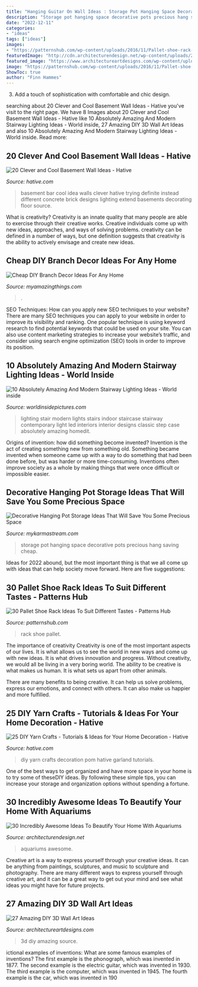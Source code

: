 ```yaml
---
title: "Hanging Guitar On Wall Ideas : Storage Pot Hanging Space Decorative Pots Precious Hang Saving Cheap"
description: "Storage pot hanging space decorative pots precious hang saving cheap"
date: "2022-12-11"
categories:
- "ideas"
tags: ["ideas"]
images:
- "https://patternshub.com/wp-content/uploads/2016/11/Pallet-shoe-rack-wall.jpg"
featuredImage: "http://cdn.architecturendesign.net/wp-content/uploads/2014/09/1338.jpg"
featured_image: "https://www.architectureartdesigns.com/wp-content/uploads/2013/11/1724.jpg"
image: "https://patternshub.com/wp-content/uploads/2016/11/Pallet-shoe-rack-wall.jpg"
ShowToc: true
author: "Finn Hammes"
---
```



3. Add a touch of sophistication with comfortable and chic design.

	

		
searching about 20 Clever and Cool Basement Wall Ideas - Hative you've visit to the right page. We have 8 Images about 20 Clever and Cool Basement Wall Ideas - Hative like 10 Absolutely Amazing And Modern Stairway Lighting Ideas - World inside, 27 Amazing DIY 3D Wall Art Ideas and also 10 Absolutely Amazing And Modern Stairway Lighting Ideas - World inside. Read more:
		
    
## 20 Clever And Cool Basement Wall Ideas - Hative

<img loading=lazy src="https://hative.com/wp-content/uploads/2014/05/basement-wall-ideas/4-basement-bar-wall-idea.jpg" onerror="this.onerror=null;this.src='https://tse2.mm.bing.net/th?id=OIP.VrK1x4OanKNsJ2TRbGXaCgHaE8&amp;pid=15.1';" alt="20 Clever and Cool Basement Wall Ideas - Hative">

_Source: hative.com_

>basement bar cool idea walls clever hative trying definite instead different concrete brick designs lighting extend basements decorating floor source. 

	

What is creativity?
Creativity is an innate quality that many people are able to exercise through their creative works. Creative individuals come up with new ideas, approaches, and ways of solving problems. creativity can be defined in a number of ways, but one definition suggests that creativity is the ability to actively envisage and create new ideas.

    
## Cheap DIY Branch Decor Ideas For Any Home

<img loading=lazy src="http://myamazingthings.com/wp-content/uploads/2017/08/branch-decor-2.jpg" onerror="this.onerror=null;this.src='https://tse1.mm.bing.net/th?id=OIP.8ZoEcwPWIcxcr-nnkw6FiwHaJQ&amp;pid=15.1';" alt="Cheap DIY Branch Decor Ideas For Any Home">

_Source: myamazingthings.com_

>. 

	

SEO Techniques: How can you apply new SEO techniques to your website?
There are many SEO techniques you can apply to your website in order to improve its visibility and ranking. One popular technique is using keyword research to find potential keywords that could be used on your site. You can also use content marketing strategies to increase your website’s traffic, and consider using search engine optimization (SEO) tools in order to improve its position.

    
## 10 Absolutely Amazing And Modern Stairway Lighting Ideas - World Inside

<img loading=lazy src="https://worldinsidepictures.com/wp-content/uploads/2014/09/64.jpg" onerror="this.onerror=null;this.src='https://tse3.mm.bing.net/th?id=OIP.RRIvqc5igGen8nj646-T6gHaKQ&amp;pid=15.1';" alt="10 Absolutely Amazing And Modern Stairway Lighting Ideas - World inside">

_Source: worldinsidepictures.com_

>lighting stair modern lights stairs indoor staircase stairway contemporary light led interiors interior designs classic step case absolutely amazing homedit. 

	

Origins of invention: how did something become invented?
Invention is the act of creating something new from something old. Something became invented when someone came up with a way to do something that had been done before, but was harder or more time-consuming. Inventions often improve society as a whole by making things that were once difficult or impossible easier.

    
## Decorative Hanging Pot Storage Ideas That Will Save You Some Precious Space

<img loading=lazy src="https://mykarmastream.com/wp-content/uploads/2018/01/pot-storage-ideas-12-.jpg" onerror="this.onerror=null;this.src='https://tse3.mm.bing.net/th?id=OIP.OgplRsud_ihAL5VKuNbAxAHaLH&amp;pid=15.1';" alt="Decorative Hanging Pot Storage Ideas That Will Save You Some Precious Space">

_Source: mykarmastream.com_

>storage pot hanging space decorative pots precious hang saving cheap. 

	

Ideas for 2022 abound, but the most important thing is that we all come up with ideas that can help society move forward. Here are five suggestions: 

    
## 30 Pallet Shoe Rack Ideas To Suit Different Tastes - Patterns Hub

<img loading=lazy src="https://patternshub.com/wp-content/uploads/2016/11/Pallet-shoe-rack-wall.jpg" onerror="this.onerror=null;this.src='https://tse4.mm.bing.net/th?id=OIP.qxyuwPAL4PpCaahdN3EDbwHaJ3&amp;pid=15.1';" alt="30 Pallet Shoe Rack Ideas To Suit Different Tastes - Patterns Hub">

_Source: patternshub.com_

>rack shoe pallet. 

	

The importance of creativity
Creativity is one of the most important aspects of our lives. It is what allows us to see the world in new ways and come up with new ideas. It is what drives innovation and progress.
Without creativity, we would all be living in a very boring world. The ability to be creative is what makes us human. It is what sets us apart from other animals.

There are many benefits to being creative. It can help us solve problems, express our emotions, and connect with others. It can also make us happier and more fulfilled.

    
## 25 DIY Yarn Crafts - Tutorials &amp; Ideas For Your Home Decoration - Hative

<img loading=lazy src="https://hative.com/wp-content/uploads/2015/08/diy-yarn-crafts/9-diy-yarn-crafts.jpg" onerror="this.onerror=null;this.src='https://tse1.mm.bing.net/th?id=OIP.W9VfvW2l8FsjLFUEpr2XygHaJ1&amp;pid=15.1';" alt="25 DIY Yarn Crafts - Tutorials &amp; Ideas for Your Home Decoration - Hative">

_Source: hative.com_

>diy yarn crafts decoration pom hative garland tutorials. 

	

One of the best ways to get organized and have more space in your home is to try some of theseDIY ideas. By following these simple tips, you can increase your storage and organization options without spending a fortune.

    
## 30 Incredibly Awesome Ideas To Beautify Your Home With Aquariums

<img loading=lazy src="http://cdn.architecturendesign.net/wp-content/uploads/2014/09/1338.jpg" onerror="this.onerror=null;this.src='https://tse2.mm.bing.net/th?id=OIP.6PW94T6Z5ruWPqb7eo-UkAHaLP&amp;pid=15.1';" alt="30 Incredibly Awesome Ideas To Beautify Your Home With Aquariums">

_Source: architecturendesign.net_

>aquariums awesome. 

	

Creative art is a way to express yourself through your creative ideas. It can be anything from paintings, sculptures, and music to sculpture and photography. There are many different ways to express yourself through creative art, and it can be a great way to get out your mind and see what ideas you might have for future projects.

    
## 27 Amazing DIY 3D Wall Art Ideas

<img loading=lazy src="https://www.architectureartdesigns.com/wp-content/uploads/2013/11/1724.jpg" onerror="this.onerror=null;this.src='https://tse4.mm.bing.net/th?id=OIP.CZFGbueVo5gw6zxt65IPiAHaJ4&amp;pid=15.1';" alt="27 Amazing DIY 3D Wall Art Ideas">

_Source: architectureartdesigns.com_

>3d diy amazing source. 

	

ictional examples of inventions: What are some famous examples of inventions?
The first example is the phonograph, which was invented in 1877. The second example is the electric guitar, which was invented in 1930. The third example is the computer, which was invented in 1945. The fourth example is the car, which was invented in 190
